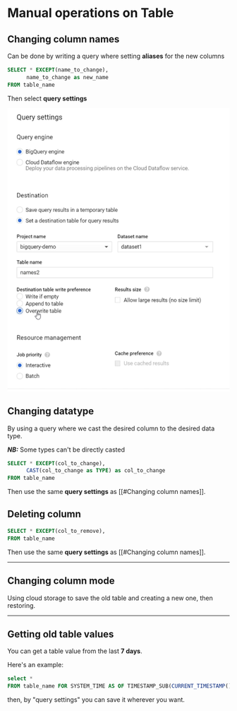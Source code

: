 # Manual operations on Table

## Changing column names
Can be done by writing a query where setting **aliases** for the new columns
```SQL
SELECT * EXCEPT(name_to_change),
	  name_to_change as new_name
FROM table_name
```

Then select **query settings**

!["alt"](../../images/queryOptions-overwrite.png)

## Changing datatype
By using a query where we cast the desired column to the desired data type.

***NB:*** Some types can't be directly casted

```SQL
SELECT * EXCEPT(col_to_change),
	  CAST(col_to_change as TYPE) as col_to_change
FROM table_name
```

Then use the same  **query settings** as [[#Changing column names]].

## Deleting column

```SQL
SELECT * EXCEPT(col_to_remove),
FROM table_name
```
Then use the same  **query settings** as [[#Changing column names]].

---
## Changing column mode
Using cloud storage to save the old table and creating a new one, then restoring.

---
## Getting old table values 
You can get a table value from the last **7 days**.

Here's an example:
```SQL
select * 
FROM table_name FOR SYSTEM_TIME AS OF TIMESTAMP_SUB(CURRENT_TIMESTAMP(), INTERVAL 1 HOUR)
```

then, by "query settings" you can save it wherever you want.